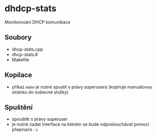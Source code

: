 # dhdcp-stats
Monitorování DHCP komunikace

## Soubory
- dhcp-stats.cpp
- dhcp-stats.8
- Makefile

## Kopilace
- příkaz `make` je nutné spustit s právy superusera (kopíruje manuálovou stránku do oobecné složky)

## Spuštění
- spouštět s právy superuser
- je nutné zadat interface na kterém se bude odposlouchávat pomocí přepínače `-i`